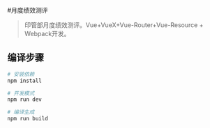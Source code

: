 #月度绩效测评
 
> 印管部月度绩效测评。Vue+VueX+Vue-Router+Vue-Resource + Webpack开发。

## 编译步骤

``` bash
# 安装依赖
npm install

# 开发模式
npm run dev

# 编译生成
npm run build
```
